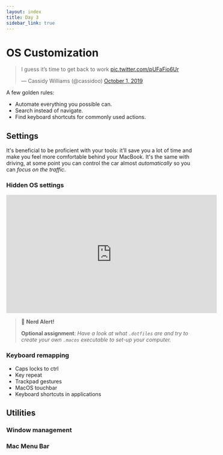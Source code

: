 ```yaml
---
layout: index
title: Day 3
sidebar_link: true
---
```


# OS Customization

<blockquote class="twitter-tweet"><p lang="en" dir="ltr">I guess it’s time to get back to work <a href="https://t.co/pUFaFio6Ur">pic.twitter.com/pUFaFio6Ur</a></p>&mdash; Cassidy Williams (@cassidoo) <a href="https://twitter.com/cassidoo/status/1179110386445905920?ref_src=twsrc%5Etfw">October 1, 2019</a></blockquote> <script async src="https://platform.twitter.com/widgets.js" charset="utf-8"></script> 

A few golden rules:

* Automate everything you possible can.
* Search instead of navigate.
* Find keyboard shortcuts for commonly used actions.

## Settings

It's beneficial to be proficient with your tools: it’ll save you a lot of time and make you feel more comfortable behind your MacBook. It's the same with driving, at some point you can control the car almost *automatically* so you can *focus on the traffic*.

### Hidden OS settings

<iframe width="560" height="315" src="https://www.youtube.com/embed/Ym2pxzWpTNw" frameborder="0" allow="accelerometer; autoplay; encrypted-media; gyroscope; picture-in-picture" allowfullscreen></iframe>

> 🚨 **Nerd Alert!**
>
> **Optional assignment**:
> *Have a look at what `.dotfiles` are and try to create your own `.macos` executable to set-up your computer.*

### Keyboard remapping
* Caps locks to ctrl
* Key repeat
* Trackpad gestures
* MacOS touchbar
* Keyboard shortcuts in applications

## Utilities

### Window management

### Mac Menu Bar
